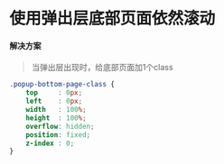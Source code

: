 # 使用弹出层底部页面依然滚动

#### 解决方案

> 当弹出层出现时，给底部页面加1个class

```css
.popup-bottom-page-class {
    top     : 0px;
    left    : 0px;
    width   : 100%;
    height  : 100%;
    overflow: hidden;
    position: fixed;
    z-index : 0;
}
```